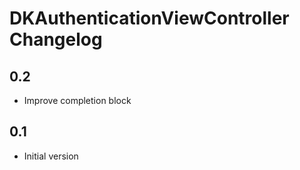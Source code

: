 # DKAuthenticationViewController Changelog

## 0.2

- Improve completion block

## 0.1

- Initial version
